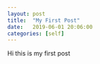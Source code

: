 ```yaml
---
layout: post
title:  "My First Post"
date:   2019-06-01 20:06:00
categories: [self]
---
```


Hi this is my first post